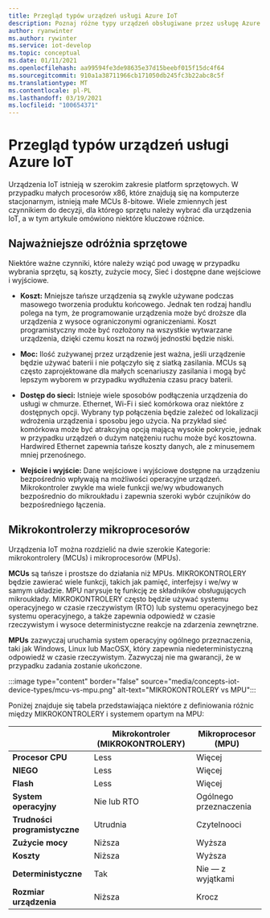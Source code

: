 ```yaml
---
title: Przegląd typów urządzeń usługi Azure IoT
description: Poznaj różne typy urządzeń obsługiwane przez usługę Azure IoT i dostępne narzędzia.
author: ryanwinter
ms.author: rywinter
ms.service: iot-develop
ms.topic: conceptual
ms.date: 01/11/2021
ms.openlocfilehash: aa99594fe3de98635e37d15beebf015f15dc4f64
ms.sourcegitcommit: 910a1a38711966cb171050db245fc3b22abc8c5f
ms.translationtype: MT
ms.contentlocale: pl-PL
ms.lasthandoff: 03/19/2021
ms.locfileid: "100654371"
---
```

# <a name="overview-of-azure-iot-device-types"></a>Przegląd typów urządzeń usługi Azure IoT
Urządzenia IoT istnieją w szerokim zakresie platform sprzętowych. W przypadku małych procesorów x86, które znajdują się na komputerze stacjonarnym, istnieją małe MCUs 8-bitowe. Wiele zmiennych jest czynnikiem do decyzji, dla którego sprzętu należy wybrać dla urządzenia IoT, a w tym artykule omówiono niektóre kluczowe różnice.

## <a name="key-hardware-differentiators"></a>Najważniejsze odróżnia sprzętowe
Niektóre ważne czynniki, które należy wziąć pod uwagę w przypadku wybrania sprzętu, są koszty, zużycie mocy, Sieć i dostępne dane wejściowe i wyjściowe.

* **Koszt:** Mniejsze tańsze urządzenia są zwykle używane podczas masowego tworzenia produktu końcowego. Jednak ten rodzaj handlu polega na tym, że programowanie urządzenia może być droższe dla urządzenia z wysoce ograniczonymi ograniczeniami. Koszt programistyczny może być rozłożony na wszystkie wytwarzane urządzenia, dzięki czemu koszt na rozwój jednostki będzie niski.

* **Moc:** Ilość zużywanej przez urządzenie jest ważna, jeśli urządzenie będzie używać baterii i nie połączyło się z siatką zasilania. MCUs są często zaprojektowane dla małych scenariuszy zasilania i mogą być lepszym wyborem w przypadku wydłużenia czasu pracy baterii.

* **Dostęp do sieci:** Istnieje wiele sposobów podłączenia urządzenia do usługi w chmurze. Ethernet, Wi-Fi i sieć komórkowa oraz niektóre z dostępnych opcji. Wybrany typ połączenia będzie zależeć od lokalizacji wdrożenia urządzenia i sposobu jego użycia. Na przykład sieć komórkowa może być atrakcyjną opcją mającą wysokie pokrycie, jednak w przypadku urządzeń o dużym natężeniu ruchu może być kosztowna. Hardwired Ethernet zapewnia tańsze koszty danych, ale z minusemem mniej przenośnego.

* **Wejście i wyjście:** Dane wejściowe i wyjściowe dostępne na urządzeniu bezpośrednio wpływają na możliwości operacyjne urządzeń. Mikrokontroler zwykle ma wiele funkcji we/wy wbudowanych bezpośrednio do mikroukładu i zapewnia szeroki wybór czujników do bezpośredniego łączenia.

## <a name="microcontrollers-vs-microprocessors"></a>Mikrokontrolerzy mikroprocesorów
Urządzenia IoT można rozdzielić na dwie szerokie Kategorie: mikrokontrolery (MCUs) i mikroprocesorów (MPUs).

**MCUs** są tańsze i prostsze do działania niż MPUs. MIKROKONTROLERY będzie zawierać wiele funkcji, takich jak pamięć, interfejsy i we/wy w samym układzie. MPU narysuje tę funkcję ze składników obsługujących mikroukłady. MIKROKONTROLERY często będzie używać systemu operacyjnego w czasie rzeczywistym (RTO) lub systemu operacyjnego bez systemu operacyjnego, a także zapewnia odpowiedź w czasie rzeczywistym i wysoce deterministyczne reakcje na zdarzenia zewnętrzne.

**MPUs** zazwyczaj uruchamia system operacyjny ogólnego przeznaczenia, taki jak Windows, Linux lub MacOSX, który zapewnia niedeterministyczną odpowiedź w czasie rzeczywistym. Zazwyczaj nie ma gwarancji, że w przypadku zadania zostanie ukończone. 

:::image type="content" border="false" source="media/concepts-iot-device-types/mcu-vs-mpu.png" alt-text="MIKROKONTROLERY vs MPU":::

Poniżej znajduje się tabela przedstawiająca niektóre z definiowania różnic między MIKROKONTROLERY i systemem opartym na MPU:

||Mikrokontroler (MIKROKONTROLERY)|Mikroprocesor (MPU)|
|-|-|-|
|**Procesor CPU**| Less | Więcej |
|**NIEGO**| Less | Więcej |
|**Flash**| Less | Więcej |
|**System operacyjny**| Nie lub RTO | Ogólnego przeznaczenia |
|**Trudności programistyczne**| Utrudnia |  Czytelnooci |
|**Zużycie mocy**| Niższa | Wyższa |
|**Koszty**| Niższa | Wyższa |
|**Deterministyczne**| Tak | Nie — z wyjątkami|
|**Rozmiar urządzenia**| Niższa | Krocz |
